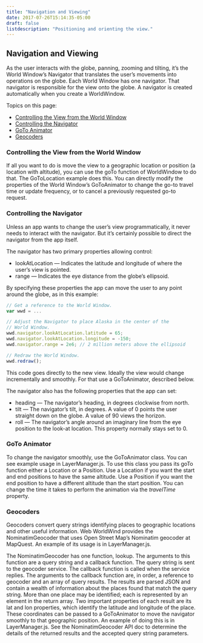 ```yaml
---
title: "Navigation and Viewing"
date: 2017-07-26T15:14:35-05:00
draft: false
listdescription: "Positioning and orienting the view."
---
```


## Navigation and Viewing

As the user interacts with the globe, panning, zooming and tilting, it’s the World Window’s Navigator that translates the user’s movements into operations on the globe. Each World Window has one navigator. That navigator is responsible for the view onto the globe. A navigator is created automatically when you create a WorldWindow.

Topics on this page:

- [Controlling the View from the World Window](#controlling-view)
- [Controlling the Navigator](#controlling-navigator)
- [GoTo Animator](#goto)
- [Geocoders](#geocoders)

### <a name="controlling-view"></a>Controlling the View from the World Window

If all you want to do is move the view to a geographic location or position (a location with altitude), you can use the goTo function of WorldWindow to do that. The GoToLocation example does this. You can directly modify the properties of the World Window’s GoToAnimator to change the go-to travel time or update frequency, or to cancel a previously requested go-to request.

### <a name="controlling-navigator"></a>Controlling the Navigator

Unless an app wants to change the user’s view programmatically, it never needs to interact with the navigator. But it’s certainly possible to direct the navigator from the app itself.

The navigator has two primary properties allowing control:

- lookAtLocation — Indicates the latitude and longitude of where the user’s view is pointed.
- range — Indicates the eye distance from the globe’s ellipsoid.

By specifying these properties the app can move the user to any point around the globe, as in this example:

```javascript
// Get a reference to the World Window.
var wwd = ...

// Adjust the Navigator to place Alaska in the center of the
// World Window.
wwd.navigator.lookAtLocation.latitude = 65;
wwd.navigator.lookAtLocation.longitude = -150;
wwd.navigator.range = 2e6; // 2 million meters above the ellipsoid

// Redraw the World Window.
wwd.redraw();
```

This code goes directly to the new view. Ideally the view would change incrementally and smoothly. For that use a GoToAnimator, described below.

The navigator also has the following properties that the app can set:

- heading — The navigator’s heading, in degrees clockwise from north.
- tilt — The navigator’s tilt, in degrees. A value of 0 points the user straight down on the globe. A value of 90 views the horizon.
- roll — The navigator’s angle around an imaginary line from the eye position to the look-at location. This property normally stays set to 0.

### <a name="goto"></a>GoTo Animator

To change the navigator smoothly, use the GoToAnimator class. You can see example usage in LayerManager.js. To  use this class you pass its goTo function either a Location or a Position. Use a Location if you want the start and end positions to have the same altitude. Use a Position if you want the end position to have a different altitude than the start position. You can change the time it takes to perform the animation via the *travelTime* property.

### <a name="geocoders"></a>Geocoders

Geocoders convert query strings identifying places to geographic locations and other useful information. Web WorldWind provides the NominatimGeocoder that uses Open Street Map’s Nominatim geocoder at MapQuest. An example of its usage is in LayerManager.js.

The NominatimGeocoder has one function, lookup. The arguments to this function are a query string and a callback function. The query string is sent to the geocoder service. The callback function is called when the service replies. The arguments to the callback function are, in order, a reference to geocoder and an array of query results. The results are parsed JSON and contain a wealth of information about the places found that match the query string. More than one place may be identified; each is represented by an element in the return array. Two important properties of each result are its lat and lon properties, which identify the latitude and longitude of the place. These coordinates can be passed to a GoToAnimator to move the navigator smoothly to that geographic position. An example of doing this is in LayerManager.js. See the NominatimGeocoder API doc to determine the details of the returned results and the accepted query string parameters.